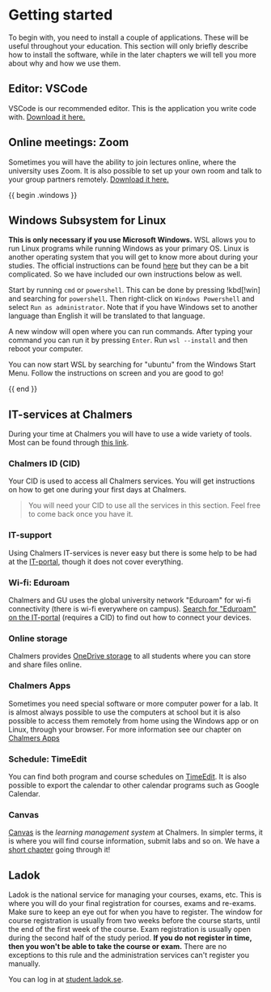 # Getting started

To begin with, you need to install a couple of applications. These will be useful throughout your education. This section will only briefly describe how to install the software, while in the later chapters we will tell you more about why and how we use them. 

## Editor: VSCode

VSCode is our recommended editor. This is the application you write code with. [Download it here.](https://code.visualstudio.com/)

## Online meetings: Zoom

Sometimes you will have the ability to join lectures online, where the university uses Zoom. It is also possible to set up your own room and talk to your group partners remotely. [Download it here.](https://zoom.us/download#client_4meeting) 

{{ begin .windows }}

## Windows Subsystem for Linux

**This is only necessary if you use Microsoft Windows.** WSL allows you to run Linux programs while running Windows as your primary OS. Linux is another operating system that you will get to know more about during your studies. The official instructions can be found [here](https://docs.microsoft.com/en-us/windows/wsl/install) but they can be a bit complicated. So we have included our own instructions below as well.

Start by running `cmd` or `powershell`. This can be done by pressing !kbd[!win] and searching for `powershell`. Then right-click on `Windows Powershell` and select `Run as administrator`. Note that if you have Windows set to another language than English it will be translated to that language.

A new window will open where you can run commands. After typing your command you can run it by pressing `Enter`. Run `wsl --install` and then reboot your computer.

You can now start WSL by searching for "ubuntu" from the Windows Start Menu. Follow the instructions on screen and you are good to go!

{{ end }}

## IT-services at Chalmers

During your time at Chalmers you will have to use a wide variety of tools. Most can be found through [this link](https://www.chalmers.se/en/education/your-studies/services-and-tools/).

### Chalmers ID (CID)

Your CID is used to access all Chalmers services. You will get instructions on how to get one during your first days at Chalmers.

> You will need your CID to use all the services in this section. Feel free to come back once you have it.

### IT-support

Using Chalmers IT-services is never easy but there is some help to be had at the [IT-portal](https://chalmers.topdesk.net/tas/public/ssp/), though it does not cover everything.

### Wi-fi: Eduroam

Chalmers and GU uses the global university network "Eduroam" for wi-fi connectivity (there is wi-fi everywhere on campus). [Search for "Eduroam" on the IT-portal](https://chalmers.topdesk.net/tas/public/ssp/content/search?q=eduroam) (requires a CID) to find out how to connect your devices.

### Online storage

Chalmers provides [OneDrive storage](https://chalmers.topdesk.net/tas/public/ssp/content/detail/knowledgeitem?unid=c8fe18c158004038beccd0a8d57ef1f5) to all students where you can store and share files online.

### Chalmers Apps

Sometimes you need special software or more computer power for a lab. It is almost always possible to use the computers at school but it is also possible to access them remotely from home using the Windows app or on Linux, through your browser. For more information see our chapter on [Chalmers Apps](../studies/chalmers_apps.md)

### Schedule: TimeEdit

You can find both program and course schedules on [TimeEdit](https://cloud.timeedit.net/chalmers/web/public/). It is also possible to export the calendar to other calendar programs such as Google Calendar.

### Canvas

[Canvas](https://canla.portal.chalmers.se/canvaslogin/discovery.html?v=1) is the _learning management system_ at Chalmers. In simpler terms, it is where you will find course information, submit labs and so on. We have a [short chapter](../studies/canvas.md) going through it!

## Ladok

Ladok is the national service for managing your courses, exams, etc. This is where you will do your final registration for courses, exams and re-exams. Make sure to keep an eye out for when you have to register. The window for course registration is usually from two weeks before the course starts, until the end of the first week of the course. Exam registration is usually open during the second half of the study period. **If you do not register in time, then you won't be able to take the course or exam.** There are no exceptions to this rule and the administration services can't register you manually.

You can log in at [student.ladok.se](https://student.ladok.se).
